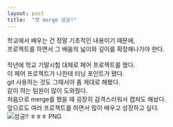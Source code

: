 ```yaml
---
layout: post
title:  "첫 merge 성공!"
---
```


학교에서 배우는 건 정말 기초적인 내용이기 때문에,<br>
프로젝트를 하면서 그 배움의 넓이와 깊이를 확장해나가야 한다.<br><br>
작년에 학교 기말시험 대체로 페어 프로젝트를 했다.<br>
이 페어 프로젝트가 나한테 터닝 포인트가 됐다.<br>
git 사용하는 것도 그때서야 좀 제대로 해봤다.<br>
같이 하는 팀원이 많이 도와줬다.<br>
처음으로 merge를 했을 때 굉장히 감격스러워서 캡처도 해놨다.<br>
앞으로도 여러 프로젝트를 하면서 많이 배우고 성장하고 싶다.<br>
![성공!! ㅎㅎㅎ PNG](https://user-images.githubusercontent.com/80451794/156041072-890ae0aa-d923-4cad-aa01-c4bd7d1d575f.png)
